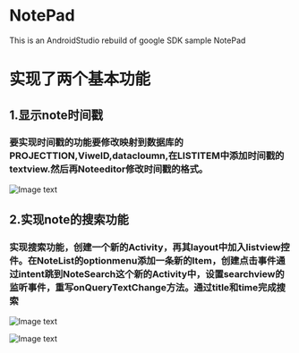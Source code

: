 # NotePad
This is an AndroidStudio rebuild of google SDK sample NotePad
# 实现了两个基本功能


## 1.显示note时间戳

### 要实现时间戳的功能要修改映射到数据库的PROJECTTION,ViweID,datacloumn,在LISTITEM中添加时间戳的textview.然后再Noteeditor修改时间戳的格式。


![Image text](https://raw.githubusercontent.com/lyc666666/NOTepad/master/app/src/main/res/123/2.jpg)


## 2.实现note的搜索功能


###  实现搜索功能，创建一个新的Activity，再其layout中加入listview控件。在NoteList的optionmenu添加一条新的Item，创建点击事件通过intent跳到NoteSearch这个新的Activity中，设置searchview的监听事件，重写onQueryTextChange方法。通过title和time完成搜索

![Image text](https://raw.githubusercontent.com/lyc666666/NOTepad/master/app/src/main/res/123/1.jpg)

![Image text](https://raw.githubusercontent.com/lyc666666/NOTepad/master/app/src/main/res/123/3.jpg)

